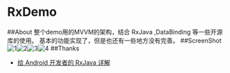 # RxDemo
##About
整个demo用的MVVM的架构，结合 RxJava ,DataBinding 等一些开源库的使用。 基本的功能实现了，但是也还有一些地方没有完善。
##ScreenShot
![1](https://github.com/lv910929/RxDemo/blob/master/art/sp1.png)![2](https://github.com/lv910929/RxDemo/blob/master/art/sp2.png)![3](https://github.com/lv910929/RxDemo/blob/master/art/sp3.png)![4](https://github.com/lv910929/RxDemo/blob/master/art/sp4.png) 
##Thanks
* [给 Android 开发者的 RxJava 详解](https://gank.io/post/560e15be2dca930e00da1083)
